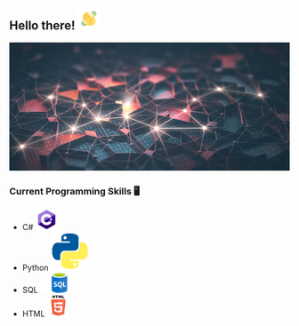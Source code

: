 ## Hello there!  <img src="waving.gif" width="40px">

![Image](GitHubBackground.jpg)

### Current Programming Skills :desktop_computer: 
- C# <img src="csharp.png" width="40px">
- Python <img src="python_logo.png" width="70px">
- SQL <img src="SQL.png" width="70px">
- HTML <img src="html.png" width="40px">
<!--
**taamfp/taamfp** is a ✨ _special_ ✨ repository because its `README.md` (this file) appears on your GitHub profile.
-->
